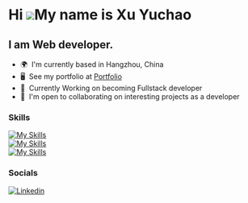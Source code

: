 Hi ![](https://user-images.githubusercontent.com/18350557/176309783-0785949b-9127-417c-8b55-ab5a4333674e.gif)My name is Xu Yuchao
========================================================================================================================================

I am Web developer.
--------------------------

*   🌍  I'm currently based in Hangzhou, China
*   🖥️  See my portfolio at <a target="_blank" rel="noreferrer" href='https://github.com/Tokunaga-X/'>Portfolio</a>
*   🧠  Currently Working on becoming Fullstack developer
*   🤝  I'm open to collaborating on interesting projects as a developer

### Skills

[![My Skills](https://skillicons.dev/icons?i=js,ts,html,css,java,react,vue)](https://skillicons.dev)  
[![My Skills](https://skillicons.dev/icons?i=react,vue,sass,tailwind)](https://skillicons.dev)  
[![My Skills](https://skillicons.dev/icons?i=git,vscode,jest)](https://skillicons.dev)  

### Socials

[![Linkedin](https://skillicons.dev/icons?i=linkedin)](https://github.com/Tokunaga-X)
